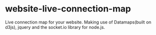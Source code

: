 website-live-connection-map
===========================
Live connection map for your website. Making use of Datamaps(built on d3js), jquery and the socket.io library for node.js. 
